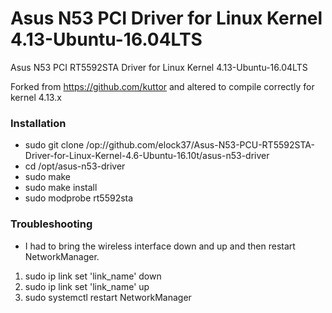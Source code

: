 # Asus N53 PCI Driver for Linux Kernel 4.13-Ubuntu-16.04LTS
Asus N53 PCI RT5592STA Driver for Linux Kernel 4.13-Ubuntu-16.04LTS

Forked from https://github.com/kuttor and altered to compile correctly for kernel 4.13.x

### Installation
- sudo git clone  /op://github.com/elock37/Asus-N53-PCU-RT5592STA-Driver-for-Linux-Kernel-4.6-Ubuntu-16.10t/asus-n53-driver
- cd /opt/asus-n53-driver
- sudo make
- sudo make install
- sudo modprobe rt5592sta

### Troubleshooting
- I had to bring the wireless interface down and up and then restart NetworkManager. 
1. sudo ip link set 'link_name' down
2. sudo ip link set 'link_name' up
3. sudo systemctl restart NetworkManager

